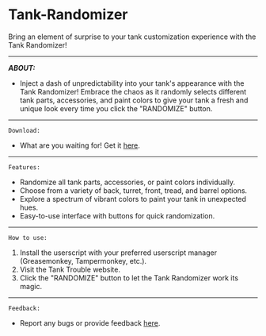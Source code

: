 # Tank-Randomizer
Bring an element of surprise to your tank customization experience with the Tank Randomizer! 
****
_**ABOUT:**_

- Inject a dash of unpredictability into your tank's appearance with the Tank Randomizer! Embrace the chaos as it randomly selects different tank parts, accessories, and paint colors to give your tank a fresh and unique look every time you click the "RANDOMIZE" button.
****
`Download:`
- What are you waiting for! Get it [here](https://greasyfork.org/en/scripts/482239-tank-randomizer).
****
`Features:`
- Randomize all tank parts, accessories, or paint colors individually.
- Choose from a variety of back, turret, front, tread, and barrel options.
- Explore a spectrum of vibrant colors to paint your tank in unexpected hues.
- Easy-to-use interface with buttons for quick randomization.
****
`How to use:`
1. Install the userscript with your preferred userscript manager (Greasemonkey, Tampermonkey, etc.).
2. Visit the Tank Trouble website.
3. Click the "RANDOMIZE" button to let the Tank Randomizer work its magic.
****
`Feedback:`
- Report any bugs or provide feedback [here](Forumlinkhere).
